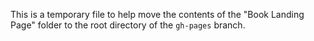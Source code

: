 This is a temporary file to help move the contents of the "Book Landing Page" folder to the root directory of the `gh-pages` branch.
